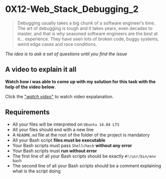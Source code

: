 # 0X12-Web_Stack_Debugging_2

> Debugging usually takes a big chunk of a software engineer’s time. The art of debugging is tough and it takes years, even decades to master, and that is why seasoned software engineers are the best at it… experience. They have seen lots of broken code, buggy systems, weird edge cases and race conditions.

_The idea is to ask a set of questions until you find the issue_

## A video to explain it all

__Watch how i was able to come up with my solution for this task with the help of the video below__.

Click the ["_watch video_"](https://youtu.be/Fx6ewkKQdU0) to watch video expalanation.

## Requirements

- All your files will be interpreted on `Ubuntu 14.04 LTS`
- All your files should end with a new line
- A `README.md` file at the root of the folder of the project is mandatory
- All your Bash script __files must be executable__
- Your Bash scripts must pass `Shellcheck` __without any error__
- Your Bash scripts must __run without error__
- The first line of all your Bash scripts should be exactly `#!/usr/bin/env bash`
- The second line of all your Bash scripts should be a comment explaining what is the script doing
